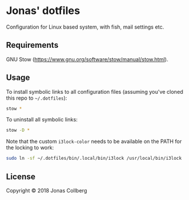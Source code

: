 # Jonas' dotfiles

Configuration for Linux based system, with fish, mail settings etc.

## Requirements

GNU Stow (https://www.gnu.org/software/stow/manual/stow.html).

## Usage

To install symbolic links to all configuration files (assuming you've cloned
this repo to `~/.dotfiles`):

```bash
stow *
```
To uninstall all symbolic links:

```bash
stow -D *
```

Note that the custom `i3lock-color` needs to be available on the PATH for the
locking to work:

```bash
sudo ln -sf ~/.dotfiles/bin/.local/bin/i3lock /usr/local/bin/i3lock
```

## License

Copyright © 2018 Jonas Collberg
